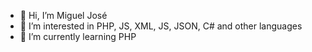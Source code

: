 - 👋 Hi, I’m Miguel José
- 👀 I’m interested in PHP, JS, XML, JS, JSON, C# and other languages
- 🌱 I’m currently learning PHP


<!---
Josef-miguel/Josef-miguel is a ✨ special ✨ repository because its `README.md` (this file) appears on your GitHub profile.
You can click the Preview link to take a look at your changes.
--->
